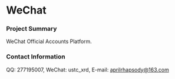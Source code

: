 # WeChat

### Project Summary
WeChat Official Accounts Platform.

### Contact Information
QQ: 277195007, WeChat: ustc_xrd, E-mail: aprilrhapsody@163.com
